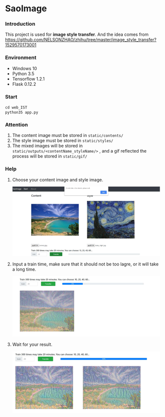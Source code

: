 # SaoImage

### Introduction

This project is used for **image style transfer**. And the idea comes from https://github.com/NELSONZHAO/zhihu/tree/master/image_style_transfer?1529570173001

### Environment

- Windows 10
- Python 3.5
- Tensorflow 1.2.1
- Flask 0.12.2

### Start

```
cd web_IST
python35 app.py
```

### Attention

1. The content image must be stored in `static/contents/`
2. The style image must be stored in `static/styles/`
3. The mixed images will be stored in `static/outputs/<contentName_styleName/>` , and a gif reflected the process will be  stored in `static/gif/`

### Help

1. Choose your content image and style image.

   ![](./static/pic/1.jpg)

2. Input a train time, make sure that it should not be too lagre, or it will take a long time.

   ![](./static/pic/2.jpg)

3. Wait for your result.

   ![](./static/pic/3.jpg)
